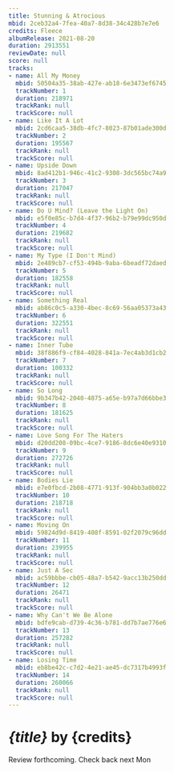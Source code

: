```yaml
---
title: Stunning & Atrocious
mbid: 2ceb32a4-7fea-40a7-8d38-34c428b7e7e6
credits: Fleece
albumRelease: 2021-08-20
duration: 2913551
reviewDate: null
score: null
tracks:
- name: All My Money
  mbid: 50504a35-38ab-427e-ab18-6e3473ef6745
  trackNumber: 1
  duration: 218971
  trackRank: null
  trackScore: null
- name: Like It A Lot
  mbid: 2cd6caa5-38db-4fc7-8023-87b01ade300d
  trackNumber: 2
  duration: 195567
  trackRank: null
  trackScore: null
- name: Upside Down
  mbid: 8ad412b1-946c-41c2-9308-3dc565bc74a9
  trackNumber: 3
  duration: 217047
  trackRank: null
  trackScore: null
- name: Do U Mind? (Leave the Light On)
  mbid: e5f0e85c-b7d4-4f37-96b2-b79e99dc950d
  trackNumber: 4
  duration: 219682
  trackRank: null
  trackScore: null
- name: My Type (I Don't Mind)
  mbid: 2e489cb7-cf53-494b-9aba-6beadf72daed
  trackNumber: 5
  duration: 182558
  trackRank: null
  trackScore: null
- name: Something Real
  mbid: ab86c0c5-a330-4bec-8c69-56aa05373a43
  trackNumber: 6
  duration: 322551
  trackRank: null
  trackScore: null
- name: Inner Tube
  mbid: 38f886f9-cf84-4028-841a-7ec4ab3d1cb2
  trackNumber: 7
  duration: 100332
  trackRank: null
  trackScore: null
- name: So Long
  mbid: 9b347b42-2040-4875-a65e-b97a7d66bbe3
  trackNumber: 8
  duration: 181625
  trackRank: null
  trackScore: null
- name: Love Song For The Haters
  mbid: d20dd208-09bc-4ce7-9186-8dc6e40e9310
  trackNumber: 9
  duration: 272726
  trackRank: null
  trackScore: null
- name: Bodies Lie
  mbid: e7e0fbcd-2b08-4771-913f-904bb3a0b022
  trackNumber: 10
  duration: 218718
  trackRank: null
  trackScore: null
- name: Moving On
  mbid: 59824d9d-8419-408f-8591-02f2079c96dd
  trackNumber: 11
  duration: 239955
  trackRank: null
  trackScore: null
- name: Just A Sec
  mbid: ac59bbbe-cb05-48a7-b542-9acc13b250dd
  trackNumber: 12
  duration: 26471
  trackRank: null
  trackScore: null
- name: Why Can't We Be Alone
  mbid: bdfe9cab-d739-4c36-b781-dd7b7ae776e6
  trackNumber: 13
  duration: 257282
  trackRank: null
  trackScore: null
- name: Losing Time
  mbid: eb8be42c-c7d2-4e21-ae45-dc7317b4993f
  trackNumber: 14
  duration: 260066
  trackRank: null
  trackScore: null
---
```


# *{title}* by {credits}

Review forthcoming. Check back next Mon
